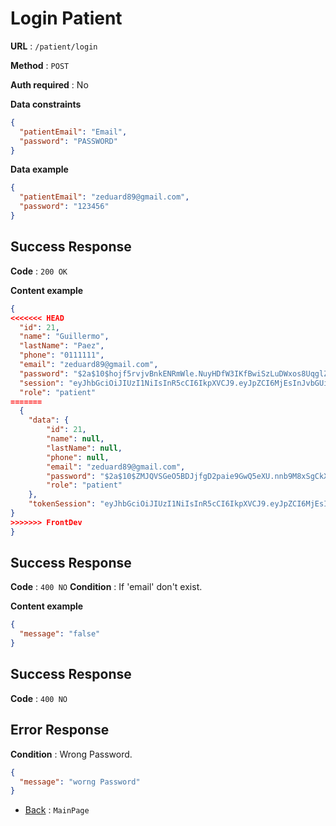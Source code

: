 # Login Patient

**URL** : `/patient/login`

**Method** : `POST`

**Auth required** : No

**Data constraints**

```json
{
  "patientEmail": "Email",
  "password": "PASSWORD"
}
```

**Data example**

```json
{
  "patientEmail": "zeduard89@gmail.com",
  "password": "123456"
}
```

## Success Response

**Code** : `200 OK`

**Content example**

```json
{
<<<<<<< HEAD
  "id": 21,
  "name": "Guillermo",
  "lastName": "Paez",
  "phone": "0111111",
  "email": "zeduard89@gmail.com",
  "password": "$2a$10$hojf5rvjvBnkENRmWle.NuyHDfW3IKfBwiSzLuDWxos8UqglZP8.u",
  "session": "eyJhbGciOiJIUzI1NiIsInR5cCI6IkpXVCJ9.eyJpZCI6MjEsInJvbGUiOiJwYXRpZW50IiwiaWF0IjoxNjk3NzYwNzU4LCJleHAiOjE2OTc3Njc5NTh9.f5-k0dIw79vDFrW5zhcYlsjmiUVm8tfZ-TWiyrXiqlE",
  "role": "patient"
=======
  {
    "data": {
        "id": 21,
        "name": null,
        "lastName": null,
        "phone": null,
        "email": "zeduard89@gmail.com",
        "password": "$2a$10$ZMJQVSGeO5BDJjfgD2paie9GwQ5eXU.nnb9M8xSgCkXEBWnIt7K5O",
        "role": "patient"
    },
    "tokenSession": "eyJhbGciOiJIUzI1NiIsInR5cCI6IkpXVCJ9.eyJpZCI6MjEsInJvbGUiOiJwYXRpZW50IiwiaWF0IjoxNjk3NTk5OTM4LCJleHAiOjE2OTc2MDcxMzh9.HqE_Q75JoC7vQqYPYYFdz2lxvkXAABsaHKz3Jvt1Utw"
}
>>>>>>> FrontDev
}
```

## Success Response

**Code** : `400 NO`
**Condition** : If 'email' don't exist.

**Content example**

```json
{
  "message": "false"
}
```

## Success Response

**Code** : `400 NO`

## Error Response

**Condition** : Wrong Password.

```json
{
  "message": "worng Password"
}
```

- [Back](../../README.md) : `MainPage`
